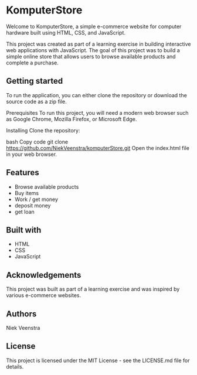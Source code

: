 # KomputerStore
Welcome to KomputerStore, a simple e-commerce website for computer hardware built using HTML, CSS, and JavaScript.

This project was created as part of a learning exercise in building interactive web applications with JavaScript. The goal of this project was to build a simple online store that allows users to browse available products and complete a purchase.

## Getting started
To run the application, you can either clone the repository or download the source code as a zip file.

Prerequisites
To run this project, you will need a modern web browser such as Google Chrome, Mozilla Firefox, or Microsoft Edge.

Installing
Clone the repository:

bash
Copy code
git clone https://github.com/NiekVeenstra/komputerStore.git
Open the index.html file in your web browser.

## Features
- Browse available products
- Buy items
- Work / get money
- deposit money
- get loan

## Built with
- HTML
- CSS
- JavaScript

## Acknowledgements
This project was built as part of a learning exercise and was inspired by various e-commerce websites.

## Authors
Niek Veenstra

## License
This project is licensed under the MIT License - see the LICENSE.md file for details.
